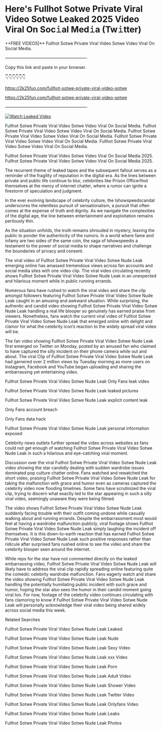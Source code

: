 # Here's Fullhot Sotwe Private Viral Video Sotwe Leaked 2025 Video Viral On Soc𝚒al Med𝚒a (Tw𝚒tter)

++FREE VIDEOS]** Fullhot Sotwe Private Viral Video Sotwe Video Viral On Social Media.

———————————————————-

Copy this link and paste in your browser.

👇👇👇👇👇👇

https://2k25fun.com/fullhot-sotwe-private-viral-video-sotwe

https://2k25fun.com/fullhot-sotwe-private-viral-video-sotwe

———————————————————-

[![Watch Leaked Video](https://miro.medium.com/v2/resize:fit:828/format:webp/1*cilzJN44JGOrTw9NJCrNHA.gif "Watch Leaked Video")](https://2k25fun.com/fullhot-sotwe-private-viral-video-sotwe)

Fullhot Sotwe Private Viral Video Sotwe Video Viral On Social Media. Fullhot Sotwe Private Viral Video Sotwe Video Viral On Social Media. Fullhot Sotwe Private Viral Video Sotwe Video Viral On Social Media. Fullhot Sotwe Private Viral Video Sotwe Video Viral On Social Media. Fullhot Sotwe Private Viral Video Sotwe Video Viral On Social Media.

Fullhot Sotwe Private Viral Video Sotwe Video Viral On Social Media 2025. Fullhot Sotwe Private Viral Video Sotwe Video Viral On Social Media 2025.

The recurrent theme of leaked tapes and the subsequent fallout serves as a reminder of the fragility of reputation in the digital era. As the lines between private and public life continue to blur, celebrities like Prison Officerfind themselves at the mercy of internet chatter, where a rumor can ignite a firestorm of speculation and judgment.

In the ever evolving landscape of celebrity culture, the Ishowspeedscandal underscores the relentless pursuit of sensationalism, a pursuit that often comes at the expense of truth and dignity. As we navigate the complexities of the digital age, the line between entertainment and exploitation remains perilously thin.

As the situation unfolds, the truth remains shrouded in mystery, leaving the public to ponder the authenticity of the rumors. In a world where fame and infamy are two sides of the same coin, the saga of Ishowspeedis a testament to the power of social media to shape narratives and challenge the boundaries of privacy and consent.

The viral video of Fullhot Sotwe Private Viral Video Sotwe Nude Leak emerging online has amassed tremendous views across fan accounts and social media sites with one video clip. The viral video circulating recently shows Fullhot Sotwe Private Viral Video Sotwe Nude Leak in an unexpected and hilarious moment while in public running errands.

Numerous fans have rushed to watch the viral video and share the clip amongst followers featuring Fullhot Sotwe Private Viral Video Sotwe Nude Leak caught in an amusing and awkward situation. While surprising, the authentic and candid video showing Fullhot Sotwe Private Viral Video Sotwe Nude Leak handling a real life blooper so genuinely has earned praise from viewers. Nonetheless, fans watch the current viral video of Fullhot Sotwe Private Viral Video Sotwe Nude Leak that emerged online with delight and clamor for what the celebrity icon’s reaction to the widely spread viral video will be.

The fan video showing Fullhot Sotwe Private Viral Video Sotwe Nude Leak first emerged on Twitter on Monday, posted by an amused fan who claimed to have captured the silly incident on their phone camera while out and about. The viral Clip of Fullhot Sotwe Private Viral Video Sotwe Nude Leak had garnered over 2 million views by Tuesday morning as more users on Instagram, Facebook and YouTube began uploading and sharing the embarrassing yet entertaining video.

Fullhot Sotwe Private Viral Video Sotwe Nude Leak Only Fans leak video

Fullhot Sotwe Private Viral Video Sotwe Nude Leak leaked pictures

Fullhot Sotwe Private Viral Video Sotwe Nude Leak explicit content leak

Only Fans account breach

Only Fans data hack

Fullhot Sotwe Private Viral Video Sotwe Nude Leak personal information exposed

Celebrity news outlets further spread the video across websites as fans could not get enough of watching Fullhot Sotwe Private Viral Video Sotwe Nude Leak in such a hilarious and eye-catching viral moment.

Discussion over the viral Fullhot Sotwe Private Viral Video Sotwe Nude Leak video showing the star candidly dealing with sudden wardrobe issues dominated pop culture chatter online. Fans watched and rewatched the short video, praising Fullhot Sotwe Private Viral Video Sotwe Nude Leak for taking the malfunction with grace and humor even as cameras captured the celebrity video now flooding timelines. Some fans have scrutinized the viral clip, trying to discern what exactly led to the star appearing in such a silly viral video, seemingly unaware they were being filmed.

The video shows Fullhot Sotwe Private Viral Video Sotwe Nude Leak suddenly facing trouble with their outfit coming undone while casually walking about and running errands. Despite the embarrassment most would feel at having a wardrobe malfunction publicly, viral footage shows Fullhot Sotwe Private Viral Video Sotwe Nude Leak simply laughing the incident off themselves. It is this down-to-earth reaction that has earned Fullhot Sotwe Private Viral Video Sotwe Nude Leak such positive responses rather than ridicule after surprised fans rushed online to see the video and share the celebrity blooper seen around the internet.

While reps for the star have not commented directly on the leaked embarrassing video, Fullhot Sotwe Private Viral Video Sotwe Nude Leak will likely have to address the viral clip rapidly spreading online featuring quite the comedic celebrity wardrobe malfunction. Fans eagerly watch and share the video showing Fullhot Sotwe Private Viral Video Sotwe Nude Leak handling the potentially humiliating public incident with such grace and humor, hoping the star also sees the humor in their candid moment going viral too. For now, footage of the celebrity video continues circulating with fans clamoring to know if Fullhot Sotwe Private Viral Video Sotwe Nude Leak will personally acknowledge their viral video being shared widely across social media this week.

Related Searches

Fullhot Sotwe Private Viral Video Sotwe Nude Leak Leaked

Fullhot Sotwe Private Viral Video Sotwe Nude Leak Nude

Fullhot Sotwe Private Viral Video Sotwe Nude Leak Sexy Video

Fullhot Sotwe Private Viral Video Sotwe Nude Leak xxx Video

Fullhot Sotwe Private Viral Video Sotwe Nude Leak Porn

Fullhot Sotwe Private Viral Video Sotwe Nude Leak Adult Video

Fullhot Sotwe Private Viral Video Sotwe Nude Leak Shower Video

Fullhot Sotwe Private Viral Video Sotwe Nude Leak Twitter Video

Fullhot Sotwe Private Viral Video Sotwe Nude Leak Onlyfans Video

Fullhot Sotwe Private Viral Video Sotwe Nude Leak Leaks

Fullhot Sotwe Private Viral Video Sotwe Nude Leak Photos